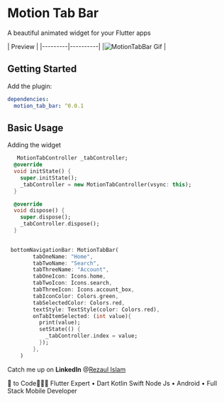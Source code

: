 # Motion Tab Bar

A beautiful animated widget for your Flutter apps

| Preview |
|---------|----------|
|![MotionTabBar Gif](https://github.com/therezacuet/Motion-Tab-Bar/blob/master/motiontabbar.gif?raw=true) |


## Getting Started

Add the plugin:

```yaml
dependencies:
  motion_tab_bar: ^0.0.1
```

## Basic Usage

Adding the widget

```dart
   MotionTabController _tabController;
  @override
  void initState() {
    super.initState();
    _tabController = new MotionTabController(vsync: this);
  }

  @override
  void dispose() {
    super.dispose();
    _tabController.dispose();
  }
  

 bottomNavigationBar: MotionTabBar(
        tabOneName: "Home",
        tabTwoName: "Search",
        tabThreeName: "Account",
        tabOneIcon: Icons.home,
        tabTwoIcon: Icons.search,
        tabThreeIcon: Icons.account_box,
        tabIconColor: Colors.green,
        tabSelectedColor: Colors.red,
        textStyle: TextStyle(color: Colors.red),
        onTabItemSelected: (int value){
          print(value);
          setState(() {
            _tabController.index = value;
          });
        },
    )
```


Catch me up on **LinkedIn** @[Rezaul Islam](www.linkedin.com/in/therezacuet "Rezaul Islam")

💙 to Code👨🏽‍💻 Flutter Expert • Dart Kotlin Swift Node Js • Android • Full Stack Mobile Developer
